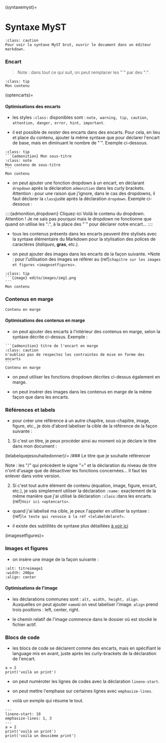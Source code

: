 (syntaxemyst)=
# Syntaxe MyST

````{admonition} Important
:class: caution
Pour voir la syntaxe MyST brut, ouvrir le document dans un éditeur markdown. 
````

### Encart

> Note : dans tout ce qui suit, on peut remplacer les "`" par des ":". 

```{admonition} Mon titre
:class: tip
Mon contenu
```
(optencarts)=
#### Optimisations des encarts

* les styles `:class:` disponibles sont : `note, warning, tip, caution, attention, danger, error, hint, important`.

* il est possible de *nester* des encarts dans des encarts. Pour cela, en lieu et place du contenu, ajouter la même syntaxe que pour déclarer l'encart de base, mais en diminuant le nombre de "`". Exemple ci-dessous. 

````{admonition} Mon titre
:class: tip
```{admonition} Mon sous-titre
:class: note
Mon contenu de sous-titre
```
Mon contenu
````

* on peut ajouter une fonction dropdown à un encart, en déclarant `dropdown` après la déclaration `admonition` dans les curly brackets. Attention : pour une raison que j'ignore, dans le cas des dropdowns, il faut déclarer la `class`juste après la déclaration `dropdown`. Exemple ci-dessous : 

::::{admonition,dropdown} Cliquez-ici
Voilà le contenu du dropdown. Attention ! Je ne sais pas pourquoi mais le dropdown ne fonctionne que quand on utilise les ":", à la place des "`" pour déclarer notre encart...
::::

* tous les contenus présents dans les encarts peuvent être stylisés avec la syntaxe élémentaire du Markdown pour la stylisation des polices de caractères (*italiques*, **gras**, etc.).

* on peut ajouter des images dans les encarts de la façon suivante. *Note : pour l'utilisation des images se référer au {ref}`chapitre sur les images et figures <imagesetfigures>`. 

````{admonition} Mon titre
:class: tip
```{image} edito/images/img1.png
```
Mon contenu
````

### Contenus en marge

````{sidebar} Titre du contenu en marge
Contenu en marge
````
#### Optimisations des contenus en marge

* on peut ajouter des encarts à l'intérieur des contenus en marge, selon la syntaxe décrite ci-dessus. Exemple : 

````{sidebar} Titre du contenu en marge
```{admonition} titre de l'encart en marge
:class: caution
n'oubliez pas de respectez les contraintes de mise en forme des encarts
```
Contenu en marge
````
* on peut utiliser les fonctions dropdown décrites ci-dessus également en marge.

* on peut insérer des images dans les contenus en marge de la même façon que dans les encarts.

### Références et labels

* pour créer une référence à un autre chapitre, sous-chapitre, image, figure, etc., je dois d'abord labeliser la cible de la référence de la façon suivante : 

1. Si c'est un titre, je peux procéder ainsi au moment où je déclare le titre dans mon document : 

(lelabelquejesouhaitedonner)/=
/### Le titre que je souhaite référencer 

Note : les "/" qui précèdent le signe "=" et la déclaration du niveau de titre n'ont d'usage que de désactiver les fonctions concernées... Il faut les enlever dans votre version. 

2. Si c'est tout autre élément de contenu (équation, image, figure, encart, etc.), je vais simplement utiliser la déclaration `:name:` exactement de la même manière que j'ai utilisé la déclaration `:class:`dans les encarts. {ref}`Voir ici <optencarts>`. 

* quand j'ai labelisé ma cible, je peux l'appeler en utiliser la syntaxe : {ref}`le texte qui renvoie à la réf <lelabeldelaref>`. 

* il existe des subtilités de syntaxe plus détaillées [à voir ici](https://jupyterbook.org/content/citations.html)


(imagesetfigures)= 
### Images et figures

* on insère une image de la façon suivante : 

```{image} edito/images/img1.png
:alt: titreimage1
:width: 200px
:align: center
```
#### Optimisations de l'image

* les déclarations communes sont : `alt, width, height, align`. Auxquelles on peut ajouter `name`si on veut labeliser l'image. `align` prend trois positions : left, center, right. 

* le chemin relatif de l'image commence dans le dossier où est stocké le fichier actif. 


### Blocs de code

* les blocs de code se déclarent comme des encarts, mais en spécifiant le language mis en avant, juste après les curly-brackets de la déclaration de l'encart. 

```{code-block} python
a = 2
print('voilà un print')
```

* on peut numéroter les lignes de codes avec la déclaration `lineno-start`. 

* on peut mettre l'emphase sur certaines lignes avec `emphasize-lines`. 

* voilà un exmple qui résume le tout. 

```{code-block} python
---
lineno-start: 10
emphasize-lines: 1, 3
---
a = 2
print('voilà un print')
print('voilà un deuxième print')
```